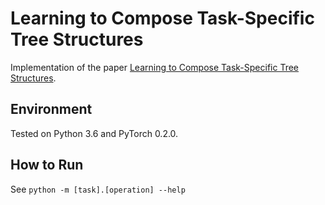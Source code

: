 # Learning to Compose Task-Specific Tree Structures
Implementation of the paper [Learning to Compose Task-Specific Tree Structures](https://arxiv.org/abs/1707.02786).

## Environment
Tested on Python 3.6 and PyTorch 0.2.0.

## How to Run
See ``python -m [task].[operation] --help``
